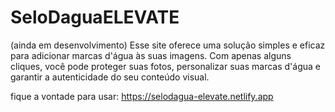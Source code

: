 # SeloDaguaELEVATE
(ainda em desenvolvimento) Esse site oferece uma solução simples e eficaz para adicionar marcas d'água às suas imagens. Com apenas alguns cliques, você pode proteger suas fotos, personalizar suas marcas d'água e garantir a autenticidade do seu conteúdo visual. 


fique a vontade para usar: https://selodagua-elevate.netlify.app

